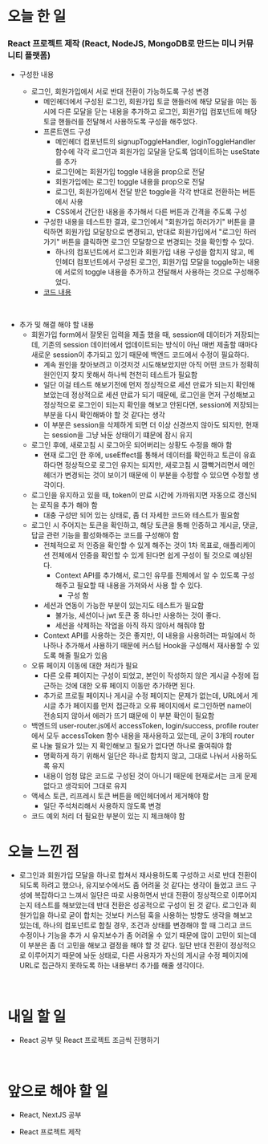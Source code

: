 # 오늘 한 일

### React 프로젝트 제작 (React, NodeJS, MongoDB로 만드는 미니 커뮤니티 플랫폼)

- 구성한 내용

  - 로그인, 회원가입에서 서로 반대 전환이 가능하도록 구성 변경
    - 메인헤더에서 구성된 로그인, 회원가입 토글 핸들러에 해당 모달을 여는 동시에 다른 모달을 닫는 내용을 추가하고 로그인, 회원가입 컴포넌트에 해당 토글 핸들러를 전달해서 사용하도록 구성을 해주었다.
    - 프론트엔드 구성
      - 메인헤더 컴포넌트의 signupToggleHandler, loginToggleHandler 함수에 각각 로그인과 회원가입 모달을 닫도록 업데이트하는 useState를 추가
      - 로그인에는 회원가입 toggle 내용을 prop으로 전달
      - 회원가입에는 로그인 toggle 내용을 prop으로 전달
      - 로그인, 회원가입에서 전달 받은 toggle을 각각 반대로 전환하는 버튼에서 사용
      - CSS에서 간단한 내용을 추가해서 다른 버튼과 간격을 주도록 구성
    - 구성한 내용을 테스트한 결과, 로그인에서 "회원가입 하러가기" 버튼을 클릭하면 회원가입 모달창으로 변경되고, 반대로 회원가입에서 "로그인 하러가기" 버튼을 클릭하면 로그인 모달창으로 변경되는 것을 확인할 수 있다.
      - 하나의 컴포넌트에서 로그인과 회원가입 내용 구성을 합치지 않고, 메인헤더 컴포넌트에서 구성된 로그인, 회원가입 모달을 toggle하는 내용에 서로의 toggle 내용을 추가하고 전달해서 사용하는 것으로 구성해주었다.
    - [코드 내용](https://github.com/jeongsangtae/mini-community-platform/commit/d8b4245c9308aa7d92dd8cfdf0a10d26e54771a9)

<br />

- 추가 및 해결 해야 할 내용
  - 회원가입 form에서 잘못된 입력을 제출 했을 때, session에 데이터가 저장되는데, 기존의 session 데이터에서 업데이트되는 방식이 아닌 매번 제출할 때마다 새로운 session이 추가되고 있기 때문에 백엔드 코드에서 수정이 필요하다.
    - 계속 원인을 찾아보려고 이것저것 시도해보았지만 아직 어떤 코드가 정확히 원인인지 찾지 못해서 하나씩 천천히 테스트가 필요함
    - 일단 이걸 테스트 해보기전에 먼저 정상적으로 세션 만료가 되는지 확인해보았는데 정상적으로 세션 만료가 되기 때문에, 로그인을 먼저 구성해보고 정상적으로 로그인이 되는지 확인을 해보고 안된다면, session에 저장되는 부분을 다시 확인해봐야 할 것 같다는 생각
    - 이 부분은 session을 삭제하게 되면 더 이상 신경쓰지 않아도 되지만, 현재는 session을 그냥 놔둔 상태이기 떄문에 잠시 유지
  - 로그인 후에, 새로고침 시 로그아웃 되어버리는 상황도 수정을 해야 함
    - 현재 로그인 한 후에, useEffect를 통해서 데이터를 확인하고 토큰이 유효하다면 정상적으로 로그인 유지는 되지만, 새로고침 시 깜빡거리면서 메인헤더가 변경되는 것이 보이기 때문에 이 부분을 수정할 수 있으면 수정할 생각이다.
  - 로그인을 유지하고 있을 때, token이 만료 시간에 가까워지면 자동으로 갱신되는 로직을 추가 해야 함
    - 대충 구성만 되어 있는 상태로, 좀 더 자세한 코드와 테스트가 필요함
  - 로그인 시 주어지는 토큰을 확인하고, 해당 토큰을 통해 인증하고 게시글, 댓글, 답글 관련 기능을 활성화해주는 코드를 구성해야 함
    - 전체적으로 저 인증을 확인할 수 있게 해주는 것이 1차 목표로, 애플리케이션 전체에서 인증을 확인할 수 있게 된다면 쉽게 구성이 될 것으로 예상된다.
      - Context API를 추가해서, 로그인 유무를 전체에서 알 수 있도록 구성해주고 필요할 때 내용을 가져와서 사용 할 수 있다.
        - 구성 함
    - 세션과 연동이 가능한 부분이 있는지도 테스트가 필요함
      - 불가능, 세션이나 jwt 토큰 중 하나만 사용하는 것이 좋다.
      - 세션을 삭제하는 작업을 아직 하지 않아서 해줘야 함
    - Context API를 사용하는 것은 좋지만, 이 내용을 사용하려는 파일에서 하나하나 추가해서 사용하기 때문에 커스텀 Hook을 구성해서 재사용할 수 있도록 해줄 필요가 있음
  - 오류 페이지 이동에 대한 처리가 필요
    - 다른 오류 페이지는 구성이 되었고, 본인이 작성하지 않은 게시글 수정에 접근하는 것에 대한 오류 페이지 이동만 추가하면 된다.
    - 추가로 프로필 페이지나 게시글 수정 페이지는 문제가 없는데, URL에서 게시글 추가 페이지를 먼저 접근하고 오류 페이지에서 로그인하면 name이 전송되지 않아서 에러가 뜨기 떄문에 이 부분 확인이 필요함
  - 백엔드의 user-router.js에서 accessToken, login/success, profile router에서 모두 accessToken 함수 내용을 재사용하고 있는데, 굳이 3개의 router로 나눌 필요가 있는 지 확인해보고 필요가 없다면 하나로 줄여줘야 함
    - 명확하게 하기 위해서 일단은 하나로 합치지 않고, 그대로 나눠서 사용하도록 유지
    - 내용이 엄청 많은 코드로 구성된 것이 아니기 때문에 현재로서는 크게 문제 없다고 생각되어 그대로 유지
  - 액세스 토큰, 리프레시 토큰 버튼을 메인헤더에서 제거해야 함
    - 일단 주석처리해서 사용하지 않도록 변경
  - 코드 예외 처리 더 필요한 부분이 있는 지 체크해야 함

# 오늘 느낀 점

- 로그인과 회원가입 모달을 하나로 합쳐서 재사용하도록 구성하고 서로 반대 전환이 되도록 하려고 했으나, 유지보수에서도 좀 어려울 것 같다는 생각이 들었고 코드 구성에 복잡하다고 느껴서 일단은 따로 사용하면서 반대 전환이 정상적으로 이루어지는지 테스트를 해보았는데 반대 전환은 성공적으로 구성이 된 것 같다. 로그인과 회원가입을 하나로 굳이 합치는 것보다 커스텀 훅을 사용하는 방향도 생각을 해보고 있는데, 하나의 컴포넌트로 합칠 경우, 조건과 상태를 변경해야 할 때 그리고 코드 수정이나 기능을 추가 시 유지보수가 좀 어려울 수 있기 때문에 많이 고민이 되는데 이 부분은 좀 더 고민을 해보고 결정을 해야 할 것 같다. 일단 반대 전환이 정상적으로 이루어지기 때문에 놔둔 상태로, 다른 사용자가 자신의 게시글 수정 페이지에 URL로 접근하지 못하도록 하는 내용부터 추가를 해줄 생각이다.

<br />

# 내일 할 일

- React 공부 및 React 프로젝트 조금씩 진행하기

<br />

# 앞으로 해야 할 일

- React, NextJS 공부

- React 프로젝트 제작
